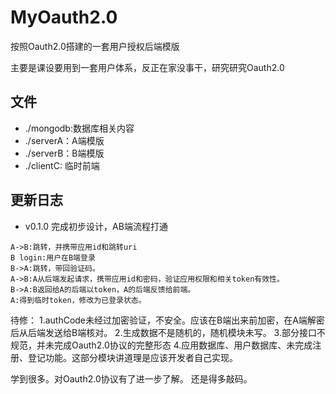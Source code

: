 # MyOauth2.0

按照Oauth2.0搭建的一套用户授权后端模版

主要是课设要用到一套用户体系，反正在家没事干，研究研究Oauth2.0

## 文件

- ./mongodb:数据库相关内容
- ./serverA：A端模版
- ./serverB：B端模版
- ./clientC: 临时前端

## 更新日志

- v0.1.0
完成初步设计，AB端流程打通

```text
A->B:跳转，并携带应用id和跳转uri
B login:用户在B端登录
B->A:跳转，带回验证码。
A->B:A从后端发起请求，携带应用id和密码，验证应用权限和相关token有效性。
B->A:B返回给A的后端以token，A的后端反馈给前端。
A:得到临时token，修改为已登录状态。
```

待修：
1.authCode未经过加密验证，不安全。应该在B端出来前加密，在A端解密后从后端发送给B端核对。
2.生成数据不是随机的，随机模块未写。
3.部分接口不规范，并未完成Oauth2.0协议的完整形态
4.应用数据库、用户数据库、未完成注册、登记功能。这部分模块讲道理是应该开发者自己实现。

学到很多。对Oauth2.0协议有了进一步了解。
还是得多敲码。